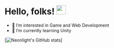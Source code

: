 # Hello, folks! <img src="https://raw.githubusercontent.com/MartinHeinz/MartinHeinz/master/wave.gif" width="30px">
- 👀 I’m interested in Game and Web Development
- 🌱 I’m currently learning Unity

[![Neonlight's GitHub stats](https://github-readme-stats.vercel.app/api?username=Neonlight1452)]
